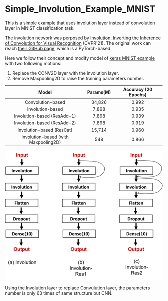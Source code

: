 # Simple_Involution_Example_MNIST
This is a simple example that uses involution layer instead of convolution layer in MNIST classification task.

The involution network was perposed by [Involution: Inverting the Inherence of Convolution for Visual Recognition](https://arxiv.org/abs/2103.06255) (CVPR'21).
The original work can reach [their GitHub page](https://github.com/d-li14/involution/), which is a PyTorch-based.

Here we follow their concept and modify model of [keras MNIST example](https://keras.io/examples/vision/mnist_convnet/) with two following motions:
1. Replace the CONV2D layer with the involution layer.
2. Remove Maxpooling2D to raise the training parameters number.

|         Model         | Params(M) | Accuracy (20 Epochs) |
:---------------------:|:---------:|:--------:|
| Convolution-based    |  34,826 | 0.992  | 
| Involution-based    |  7,898 | 0.935  | 
| Involution-based (ResAdd-1)    |  7,898 | 0.939  | 
| Involution-based (ResAdd-2)    |  7,898 | 0.919  | 
| Involution-based (ResCat)    |  15,714 | 0.960  | 
| Involution-based (with Maxpooling2D)    |  548 | 0.866  |

![Net](https://github.com/JacobChen1998/Involution_Example_MNIST/blob/main/Network.png)

Using the Involution layer to replace Convulution layer, the parameters number is only 63 times of same structure but CNN.
